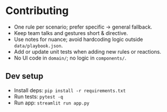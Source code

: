 # Contributing

- One rule per scenario; prefer specific → general fallback.
- Keep team talks and gestures short & directive.
- Use notes for nuance; avoid hardcoding logic outside `data/playbook.json`.
- Add or update unit tests when adding new rules or reactions.
- No UI code in `domain/`; no logic in `components/`.

## Dev setup

- Install deps: `pip install -r requirements.txt`
- Run tests: `pytest -q`
- Run app: `streamlit run app.py`
